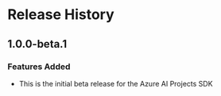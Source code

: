 # Release History

## 1.0.0-beta.1

### Features Added

- This is the initial beta release for the Azure AI Projects SDK

